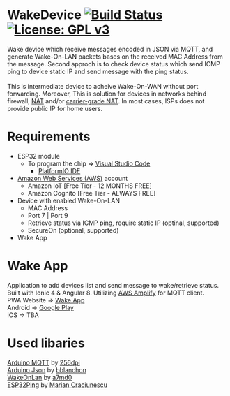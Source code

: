 # WakeDevice [![Build Status](https://travis-ci.com/a7md0/WakeDevice.svg?branch=master)](https://travis-ci.com/a7md0/WakeDevice) [![License: GPL v3](https://img.shields.io/badge/License-GPLv3-blue.svg)](https://github.com/a7md0/WakeDevice/blob/master/LICENSE)

Wake device which receive messages encoded in JSON via MQTT, and generate Wake-On-LAN packets bases on the received MAC Address from the message. Second approch is to check device status which send ICMP ping to device static IP and send message with the ping status.<br /><br />
This is intermediate device to acheive Wake-On-WAN without port forwarding. Moreover, This is solution for devices in networks behind firewall, [NAT](https://en.wikipedia.org/wiki/Network_address_translation) and/or [carrier-grade NAT](https://en.wikipedia.org/wiki/Carrier-grade_NAT). In most cases, ISPs does not provide public IP for home users.

# Requirements
* ESP32 module
    * To program the chip => [Visual Studio Code](https://code.visualstudio.com/)
        * [PlatformIO IDE](https://platformio.org/install/ide?install=vscode)
* [Amazon Web Services (AWS)](https://aws.amazon.com/) account
    * Amazon IoT [Free Tier - 12 MONTHS FREE]
    * Amazon Cognito [Free Tier - ALWAYS FREE]
* Device with enabled Wake-On-LAN
    * MAC Address
    * Port 7 | Port 9
    * Retrieve status via ICMP ping, require static IP (optinal, supported)
    * SecureOn (optional, supported)
* Wake App

# Wake App
Application to add devices list and send message to wake/retrieve status. Built with Ionic 4 & Angular 8. Utilizing [AWS Amplify](https://aws-amplify.github.io/) for MQTT client.<br />
PWA Website => [Wake App](https://wakeapp.a7md0.dev/)<br />
Android => [Google Play](https://play.google.com/store/apps/details?id=dev.a7md0.wakeapp&hl=en)<br />
iOS => TBA

# Used libaries
[Arduino MQTT](https://github.com/256dpi/arduino-mqtt) by [256dpi](https://github.com/256dpi)<br />
[Arduino Json](https://github.com/bblanchon/ArduinoJson) by [bblanchon](https://github.com/bblanchon)<br />
[WakeOnLan](https://github.com/a7md0/WakeOnLan) by [a7md0](https://github.com/a7md0)<br />
[ESP32Ping](https://github.com/marian-craciunescu/ESP32Ping) by [Marian Craciunescu](https://github.com/marian-craciunescu)<br />
  
